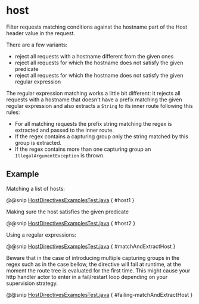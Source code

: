 # host

Filter requests matching conditions against the hostname part of the Host header value
in the request.

There are a few variants:

 * reject all requests with a hostname different from the given ones
 * reject all requests for which the hostname does not satisfy the given predicate
 * reject all requests for which the hostname does not satisfy the given regular expression

The regular expression matching works a little bit different: it rejects all requests with a hostname
that doesn't have a prefix matching the given regular expression and also extracts a `String` to its
inner route following this rules:

>
 * For all matching requests the prefix string matching the regex is extracted and passed to the inner route.
 * If the regex contains a capturing group only the string matched by this group is extracted.
 * If the regex contains more than one capturing group an `IllegalArgumentException` is thrown.

## Example

Matching a list of hosts:

@@snip [HostDirectivesExamplesTest.java](../../../../../../../test/java/docs/http/javadsl/server/directives/HostDirectivesExamplesTest.java) { #host1 }

Making sure the host satisfies the given predicate

@@snip [HostDirectivesExamplesTest.java](../../../../../../../test/java/docs/http/javadsl/server/directives/HostDirectivesExamplesTest.java) { #host2 }

Using a regular expressions:

@@snip [HostDirectivesExamplesTest.java](../../../../../../../test/java/docs/http/javadsl/server/directives/HostDirectivesExamplesTest.java) { #matchAndExtractHost }

Beware that in the case of introducing multiple capturing groups in the regex such as in the case bellow, the
directive will fail at runtime, at the moment the route tree is evaluated for the first time. This might cause
your http handler actor to enter in a fail/restart loop depending on your supervision strategy.

@@snip [HostDirectivesExamplesTest.java](../../../../../../../test/java/docs/http/javadsl/server/directives/HostDirectivesExamplesTest.java) { #failing-matchAndExtractHost }
